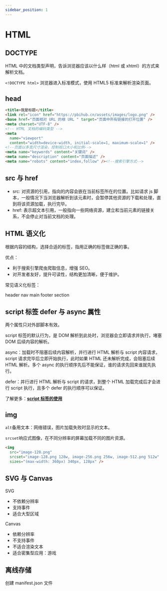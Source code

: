 ```yaml
---
sidebar_position: 1
---
```


# HTML

## DOCTYPE

HTML 中的文档类型声明，告诉浏览器应该以什么样（html 或 xhtml）的方式来解析文档。

`<!DOCTYPE html>` 浏览器进入标准模式，使用 HTML5 标准来解析渲染页面。

## head

```html
<title>我是标题</title>
<link rel="icon" href="https://pbihub.cn/assets/images/logo.png" />
<base href="页面相对 URL 的根 URL " target="页面中所有链接的打开位置" />
<meta charset="UTF-8" />
<!-- HTML 文档的编码类型 -->
<meta
  name="viewport"
  content="width=device-width, initial-scale=1, maximum-scale=1" />
<!--页面以多宽尺寸渲染，控制视口大小和比例-->
<meta name="keywords" content="关键词" />
<meta name="description" content="页面描述" />
<meta name="robots" content="index,follow" /><!--搜索引擎方式-->
```

## src 与 href

- src: 对资源的引用，指向的内容会嵌在当前标签所在的位置。比如请求 js 脚本，一般情况下当浏览器解析到该元素时，会暂停其他资源的下载和处理，直到将该资源加载，执行完毕。
- href: 表示超文本引用，一般指向一些网络资源，建立和当前元素的链接关系，不会停止对当前文档的处理。

## HTML 语义化

根据内容的结构，选择合适的标签，指用正确的标签做正确的事。

优点：

- 利于搜索引擎爬虫爬取信息，增强 SEO。
- 对开发者友好，提升可读性，结构更加清晰，便于维护。

常见语义化标签：

header nav main footer section

## script 标签 defer 与 async 属性

两个属性只对外部脚本有效。

script 标签的默认行为，是 DOM 解析到此处时，浏览器会立即请求并执行，堵塞 DOM 后续内容的解析。

async：加载时不阻塞后续内容解析，并行进行 HTML 解析与 script 内容请求，script 请求完毕后立即开始执行，此时如果 HTML 还未解析完成，会阻塞后续 HTML 解析。多个 async 的执行顺序先后不能保证，谁的请求先回来谁就先执行。

defer：并行进行 HTML 解析与 script 的请求，到整个 HTML 加载完成后才会进行 script 执行，且多个 defer 的执行顺序可以保证。

了解更多：[**script 标签的使用**](/docs/fe-basic/attributes-and-usage-of-the-script-tag)

## img

`alt`备用文本：网络错误，图片加载失败时显示的文本。

`srcset`响应式图像，在不同分辨率的屏幕加载不同的图片资源。

```html
<img
  src="image-128.png"
  srcset="image-128.png 128w, image-256.png 256w, image-512.png 512w"
  sizes="(max-width: 360px) 340px, 128px" />
```

## SVG 与 Canvas

SVG

- 不依赖分辨率
- 支持事件
- 适合大型区域

Canvas

- 依赖分辨率
- 不支持事件
- 不适合渲染文本
- 适合密集型应用：游戏

## 离线存储

创建 manifest.json 文件
